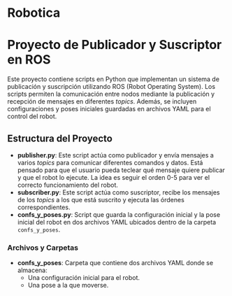 # Robotica

# Proyecto de Publicador y Suscriptor en ROS

Este proyecto contiene scripts en Python que implementan un sistema de publicación y suscripción utilizando ROS (Robot Operating System). Los scripts permiten la comunicación entre nodos mediante la publicación y recepción de mensajes en diferentes *topics*. Además, se incluyen configuraciones y poses iniciales guardadas en archivos YAML para el control del robot.

## Estructura del Proyecto

- **publisher.py**: Este script actúa como publicador y envía mensajes a varios *topics* para comunicar diferentes comandos y datos. Está pensado para que el usuario pueda teclear qué mensaje quiere publicar y que el robot lo ejecute. La idea es seguir el orden 0-5 para ver el correcto funcionamiento del robot.
- **subscriber.py**: Este script actúa como suscriptor, recibe los mensajes de los *topics* a los que está suscrito y ejecuta las órdenes correspondientes.
- **confs_y_poses.py**: Script que guarda la configuración inicial y la pose inicial del robot en dos archivos YAML ubicados dentro de la carpeta `confs_y_poses`.

### Archivos y Carpetas

- **confs_y_poses**: Carpeta que contiene dos archivos YAML donde se almacena:
  - Una configuración inicial para el robot.
  - Una pose a la que moverse.
